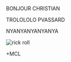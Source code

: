 BONJOUR CHRISTIAN

TROLOLOLO PVASSARD

NYANYANYANYANYA

![rick roll](https://i.ytimg.com/vi/alB3TDZMKDQ/maxresdefault.jpg)

+MCL